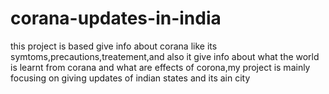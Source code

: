 # corana-updates-in-india
this project is based give info about corana like its symtoms,precautions,treatement,and also it give info about what the world is learnt from corana and what are effects of corona,my project is mainly focusing on giving updates of indian states and its ain city 
